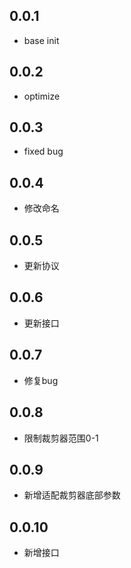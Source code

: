 ## 0.0.1

- base init

## 0.0.2

- optimize

## 0.0.3

- fixed bug

## 0.0.4

- 修改命名

## 0.0.5

- 更新协议

## 0.0.6

- 更新接口

## 0.0.7

- 修复bug

## 0.0.8

- 限制裁剪器范围0-1

## 0.0.9

- 新增适配裁剪器底部参数

## 0.0.10

- 新增接口